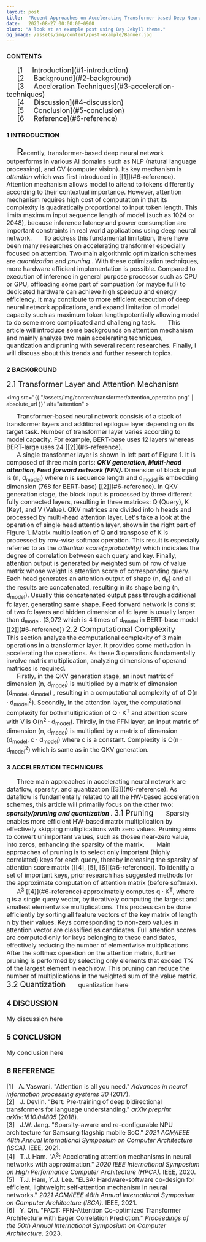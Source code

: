 ```yaml
---
layout: post
title:  "Recent Approaches on Accelerating Transformer-based Deep Neural Network"
date:   2023-08-27 00:00:00+0900
blurb: "A look at an example post using Bay Jekyll theme."
og_image: /assets/img/content/post-example/Banner.jpg
---
```



<!-- <img src="{{ "/assets/img/content/post-example/Banner.jpg" | absolute_url }}" alt="bay" class="post-pic"/> -->




### CONTENTS

<span style="font-size: 18px;">
&ensp; &ensp; [1 &nbsp; &nbsp; Introduction](#1-introduction)
<br>
&ensp; &ensp; [2 &nbsp; &nbsp; Background](#2-background)
<br>
&ensp; &ensp; [3 &nbsp; &nbsp; Acceleration Techniques](#3-acceleration-techniques)
<br>
&ensp; &ensp; [4 &nbsp; &nbsp; Discussion](#4-discussion)
<br>
&ensp; &ensp; [5 &nbsp; &nbsp; Conclusion](#5-conclusion)
<br>
&ensp; &ensp; [6 &nbsp; &nbsp; Reference](#6-reference)
<br>
</span>


### 1 INTRODUCTION

<span style="font-size: 16px;">
&nbsp; &nbsp; &nbsp; <span style="font-size: 26px;">R</span>ecently, transformer-based deep neural network outperforms in various AI domains such as
NLP (natural language processing), and CV (computer vision). Its key mechanism is <em> attention </em> which was first introduced in [[1]](#6-reference).
Attention mechanism allows model to attend to tokens differently according to their contextual importance. However, attention mechanism
requires high cost of computation in that its complexity is quadratically proportional to input token length. This limits maximum input sequence length
of model (such as 1024 or 2048), because inference latency and power consumption are important constraints in real world applications using deep neural network.
</span>



<span style="font-size: 16px;">
&nbsp; &nbsp; &nbsp; To address this fundamental limitation, there have been many researches on accelerating transformer especially focused on attention. Two main
algorithmic optimization schemes are <em> quantization </em> and <em> pruning </em>. With these optimization techniques, more hardware efficient implementation is
possible. Compared to execution of inference in general purpose processor such as CPU or GPU, offloading some part of compuation (or maybe full) to dedicated hardware can
achieve high speedup and energy efficiency. It may contribute to more efficient execution of deep neural network applications, and expand limitation of model
capacity such as maximum token length potentially allowing model to do some more complicated and challenging task.
</span>

<span style="font-size: 16px;">
&nbsp; &nbsp; &nbsp; This article will introduce some backgrounds on attention mechanism and mainly analyze two main accelerating techniques, quantization
and pruning with several recent researches. Finally, I will discuss about this trends and further research topics.
</span>

### 2 BACKGROUND

<span style="font-size: 20px;">
2.1 Transformer Layer and Attention Mechanism
</span>

<img src="{{ "/assets/img/content/transformer/attention_operation.png" | absolute_url }}" alt="attention" >
<br>

<span style="font-size: 16px;">
&nbsp; &nbsp; &nbsp; Transformer-based neural network consists of a stack of transformer layers and additional epilogue layer depending on its target task.
Number of transformer layer varies according to model capacity. For example, BERT-base uses 12 layers whereas BERT-large uses 24 [[2]](#6-reference). 
<br>
&nbsp; &nbsp; &nbsp; A single transformer layer is shown in left part of Figure 1. It is composed of three main parts:
<strong> <em> QKV generation, Multi-head attention, Feed forward network (FFN). </em> </strong>
 Dimension of block input is (n, d<sub>model</sub>) where n is sequence length and d<sub>model</sub> is embedding
dimension (768 for BERT-base) [[2]](#6-reference). In QKV generation stage, the block input is processed by three different fully connected layers,
resulting in three matrices: Q (Query), K (Key), and V (Value). QKV matrices are divided into h heads and processed by multi-head attention layer. Let's take
a look at the operation of single head attention layer, shown in the right part of Figure 1. Matrix multiplication of Q and transpose of K is processed by
row-wise softmax operation. This result is especially referred to as the <em> attention score(=probability) </em> which indicates the degree of correlation
between each query and key. Finally, attention output is generated by weighted sum of row of value matrix whose weight is attention score of corresponding
query. Each head generates an attention output of shape (n, d<sub>k</sub>) and all the results are concatenated, resulting in its shape being
(n, d<sub>model</sub>). Usually this concatenated output pass through additional fc layer, generating same shape.
Feed forward network is consist of two fc layers and hidden dimension of fc layer
is usually larger than d<sub>model</sub>. (3,072 which is 4 times of d<sub>model</sub> in BERT-base model [[2]](#6-reference))
</span>


<span style="font-size: 20px;">
2.2 Computational Complexity
</span>

<span style="font-size: 16px;">
&nbsp; &nbsp; &nbsp; This section analyze the computational complexity of 3 main operations in a transformer layer. It provides some motivation in accelerating
the operations. As these 3 operations fundamentally involve matrix multiplication, analyzing dimensions of operand matrices is required.
<br>
&nbsp; &nbsp; &nbsp; Firstly, in the QKV generation stage, an input matrix of dimension (n, d<sub>model</sub>) is multiplied by 
a matrix of dimension (d<sub>model</sub>, d<sub>model</sub>)
, resulting in a computational complexity of of O(n &#183; d<sub>model</sub><sup>2</sup>).
Secondly, in the attention layer, the computational complexity for both multiplication of Q &#183; K<sup>T</sup> and attention score with V
is O(n<sup>2</sup> &#183; d<sub>model</sub>). 
Thirdly, in the FFN layer, an input matrix of dimension (n, d<sub>model</sub>) is multiplied by 
a matrix of dimension (d<sub>model</sub>, c &#183; d<sub>model</sub>) where c is a constant. Complexity is O(n &#183; d<sub>model</sub><sup>2</sup>) which
is same as in the QKV generation.
</span>

### 3 ACCELERATION TECHNIQUES
<span style="font-size: 16px;">
&nbsp; &nbsp; &nbsp; Three main approaches in accelerating neural network are dataflow, sparsity, and quantization [[3]](#6-reference). As dataflow is
fundamentally related to all the HW-based acceleration schemes, this article will primarily focus on the other two:
<strong> <em> sparsity/pruning and quantization </em> </strong>.
</span>

<span style="font-size: 20px;">
3.1 Pruning
</span>

<span style="font-size: 16px;">
&nbsp; &nbsp; &nbsp; Sparsity enables more efficient HW-based matrix multiplication by effectively skipping multiplications with zero values. Pruning aims to
convert unimportant values, such as thosee near-zero value, into zeros, enhancing the sparsity of the matrix.
</span>

<span style="font-size: 16px;">
&nbsp; &nbsp; &nbsp; Main approaches of pruning is to select only important (highly correlated) keys for each query, thereby increasing the sparsity of
attention score matrix ([[4], [5], [6]](#6-reference)). To identify a set of important keys, prior research has suggested methods for the
approximate computation of attention matrix (before softmax).
<br>
&nbsp; &nbsp; &nbsp;  A<sup>3</sup> [[4]](#6-reference) approximately computes q &#183; K<sup>T</sup>,
where q is a single query vector, by iteratively computing the largest and smallest elementwise multiplications. This process can be done
efficiently by sorting all feature vectors of the key matrix of length n by their values. Keys corresponding to non-zero values in attention vector are
classified as candidates. Full attention scores are computed only for keys belonging to these candidates, effectively reducing the number of elementwise
multiplications. After the softmax operation on the attention matrix, further pruning is performed by selecting only elements that exceed 
T% of the largest element in each row. This pruning can reduce the number of multiplications in the weighted sum of the value matrix. 
</span>

<span style="font-size: 20px;">
3.2 Quantization
</span>

<span style="font-size: 16px;">
&nbsp; &nbsp; &nbsp; quantization here
<span>

### 4 DISCUSSION
<span style="font-size: 16px;">
My discussion here
</span>

### 5 CONCLUSION
<span style="font-size: 16px;">
My conclusion here
</span>

### 6 REFERENCE
<span style="font-size: 16px;">
[1] &nbsp; A. Vaswani. "Attention is all you need." <em> Advances in neural information processing systems 30 </em> (2017).
<br>
[2] &nbsp; J. Devlin. "Bert: Pre-training of deep bidirectional transformers for language understanding." <em> arXiv preprint arXiv:1810.04805 </em> (2018).
<br>
[3] &nbsp; J.W. Jang. "Sparsity-aware and re-configurable NPU architecture for Samsung flagship mobile SoC."
<em> 2021 ACM/IEEE 48th Annual International Symposium on Computer Architecture (ISCA). </em> IEEE, 2021.
<br>
[4] &nbsp; T.J. Ham. "A<sup>3</sup>: Accelerating attention mechanisms in neural networks with approximation." 
<em> 2020 IEEE International Symposium on High Performance Computer Architecture (HPCA). </em> IEEE, 2020.
<br>
[5] &nbsp; T.J. Ham, Y.J. Lee. "ELSA: Hardware-software co-design for efficient, lightweight self-attention mechanism in neural networks."
<em> 2021 ACM/IEEE 48th Annual International Symposium on Computer Architecture (ISCA). </em> IEEE, 2021.
<br>
[6] &nbsp; Y. Qin. "FACT: FFN-Attention Co-optimized Transformer Architecture with Eager Correlation Prediction."
<em> Proceedings of the 50th Annual International Symposium on Computer Architecture. </em> 2023.
<br>
</span>


